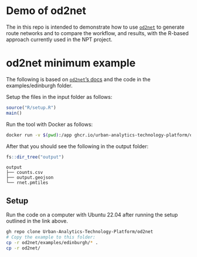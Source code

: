 # Demo of od2net


The in this repo is intended to demonstrate how to use
[`od2net`](https://github.com/Urban-Analytics-Technology-Platform/od2net)
to generate route networks and to compare the workflow, and results,
with the R-based approach currently used in the NPT project.

# od2net minimum example

The following is based on [`od2net`’s
docs](https://github.com/Urban-Analytics-Technology-Platform/od2net/blob/main/docs/tutorial_examples.md#running-the-edinburgh-example)
and the code in the examples/edinburgh folder.

Setup the files in the input folder as follows:

``` r
source("R/setup.R")
main()
```

Run the tool with Docker as follows:

``` bash
docker run -v $(pwd):/app ghcr.io/urban-analytics-technology-platform/od2net:main /app/config.json
```

After that you should see the following in the output folder:

``` r
fs::dir_tree("output")
```

    output
    ├── counts.csv
    ├── output.geojson
    └── rnet.pmtiles

## Setup

Run the code on a computer with Ubuntu 22.04 after running the setup
outlined in the link above.

``` bash
gh repo clone Urban-Analytics-Technology-Platform/od2net
# Copy the example to this folder:
cp -r od2net/examples/edinburgh/* .
cp -r od2net/
```
